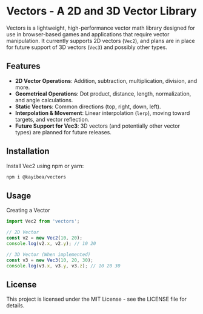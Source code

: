 # Vectors - A 2D and 3D Vector Library

Vectors is a lightweight, high-performance vector math library designed for use in browser-based games and applications that require vector manipulation. It currently supports 2D vectors (`Vec2`), and plans are in place for future support of 3D vectors (`Vec3`) and possibly other types.

## Features

- **2D Vector Operations**: Addition, subtraction, multiplication, division, and more.
- **Geometrical Operations**: Dot product, distance, length, normalization, and angle calculations.
- **Static Vectors**: Common directions (top, right, down, left).
- **Interpolation & Movement**: Linear interpolation (`lerp`), moving toward targets, and vector reflection.
- **Future Support for Vec3**: 3D vectors (and potentially other vector types) are planned for future releases.

## Installation

Install Vec2 using npm or yarn:

```bash
npm i @kayibea/vectors
```

## Usage

Creating a Vector

```ts
import Vec2 from 'vectors';

// 2D Vector
const v2 = new Vec2(10, 20);
console.log(v2.x, v2.y); // 10 20

// 3D Vector (When implemented)
const v3 = new Vec3(10, 20, 30);
console.log(v3.x, v3.y, v3.z); // 10 20 30
```

## License

This project is licensed under the MIT License - see the LICENSE file for details.
